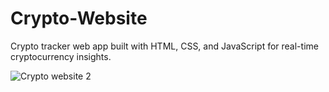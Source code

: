 # Crypto-Website
Crypto tracker web app built with HTML, CSS, and JavaScript for real-time cryptocurrency insights.

![Crypto website 2](https://github.com/user-attachments/assets/10c987fa-c685-49e6-929f-fb5a43584e5f)
